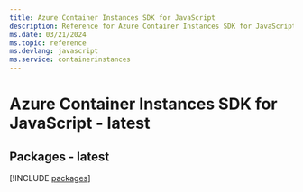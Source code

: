 ```yaml
---
title: Azure Container Instances SDK for JavaScript
description: Reference for Azure Container Instances SDK for JavaScript
ms.date: 03/21/2024
ms.topic: reference
ms.devlang: javascript
ms.service: containerinstances
---
```

# Azure Container Instances SDK for JavaScript - latest
## Packages - latest
[!INCLUDE [packages](container-instances-index.md)]
